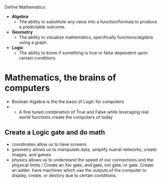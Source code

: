 Define Mathematics:
- **Algebra**
    - The ability to substitute any value into a function/formula to produce a predictable outcome.
- **Geometry**
    - The ability to visualize mathematics, specifically functions/algebra using a graph.
- **Logic**
    - The ability to know if something is true or false dependent upon certain conditions.

# Mathematics, the brains of computers
- Boolean Algebra is the the basis of Logic for computers
- - A fine tuned combination of True and False while leveraging real world functions create the computers of today
## Create a Logic gate and do math
- coordinates allow us to have screens
- geometry allows us to manipulate data, simplify nueral networks, create images, and games
- physics allows us to understand the speed of our connections and the physical limits
/ Create an Xor gate, and gate, not gate, or gate. Create an adder. have machines which use the outputs of the computer to display, create, or destory due to certain conditions.
